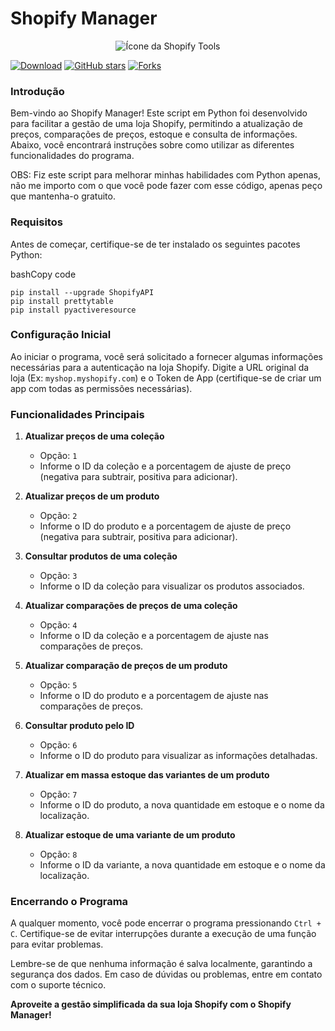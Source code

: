 Shopify Manager
===============

<div align="center">
  <img src="https://i.ibb.co/mNn8WJT/icon.png" alt="Ícone da Shopify Tools">
</div>
                                                                    
[![Download](https://img.shields.io/badge/Download-v1.0.0-brightgreen.svg)](https://github.com/Kockiee/Shopify-Tools/releases/tag/v1.0.0) 
[![GitHub stars](https://img.shields.io/github/stars/Kockiee/Shopify-Tools.svg?style=social&label=Stars)](https://github.com/Kockiee/Shopify-Tools/stargazers)
[![Forks](https://img.shields.io/github/forks/Kockiee/Shopify-Tools.svg)](https://github.com/Kockiee/Shopify-Tools/network)

### Introdução

Bem-vindo ao Shopify Manager! Este script em Python foi desenvolvido para facilitar a gestão de uma loja Shopify, permitindo a atualização de preços, comparações de preços, estoque e consulta de informações. Abaixo, você encontrará instruções sobre como utilizar as diferentes funcionalidades do programa.

OBS: Fiz este script para melhorar minhas habilidades com Python apenas, não me importo com o que você pode fazer com esse código, apenas peço que mantenha-o gratuito.

### Requisitos

Antes de começar, certifique-se de ter instalado os seguintes pacotes Python:

bashCopy code

```
pip install --upgrade ShopifyAPI          
pip install prettytable           
pip install pyactiveresource            
```

### Configuração Inicial

Ao iniciar o programa, você será solicitado a fornecer algumas informações necessárias para a autenticação na loja Shopify. Digite a URL original da loja (Ex: `myshop.myshopify.com`) e o Token de App (certifique-se de criar um app com todas as permissões necessárias).

### Funcionalidades Principais

1.  **Atualizar preços de uma coleção**
    
    *   Opção: `1`
    *   Informe o ID da coleção e a porcentagem de ajuste de preço (negativa para subtrair, positiva para adicionar).
2.  **Atualizar preços de um produto**
    
    *   Opção: `2`
    *   Informe o ID do produto e a porcentagem de ajuste de preço (negativa para subtrair, positiva para adicionar).
3.  **Consultar produtos de uma coleção**
    
    *   Opção: `3`
    *   Informe o ID da coleção para visualizar os produtos associados.
4.  **Atualizar comparações de preços de uma coleção**
    
    *   Opção: `4`
    *   Informe o ID da coleção e a porcentagem de ajuste nas comparações de preços.
5.  **Atualizar comparação de preços de um produto**
    
    *   Opção: `5`
    *   Informe o ID do produto e a porcentagem de ajuste nas comparações de preços.
6.  **Consultar produto pelo ID**
    
    *   Opção: `6`
    *   Informe o ID do produto para visualizar as informações detalhadas.
7.  **Atualizar em massa estoque das variantes de um produto**
    
    *   Opção: `7`
    *   Informe o ID do produto, a nova quantidade em estoque e o nome da localização.
8.  **Atualizar estoque de uma variante de um produto**
    
    *   Opção: `8`
    *   Informe o ID da variante, a nova quantidade em estoque e o nome da localização.

### Encerrando o Programa

A qualquer momento, você pode encerrar o programa pressionando `Ctrl + C`. Certifique-se de evitar interrupções durante a execução de uma função para evitar problemas.

Lembre-se de que nenhuma informação é salva localmente, garantindo a segurança dos dados. Em caso de dúvidas ou problemas, entre em contato com o suporte técnico.

**Aproveite a gestão simplificada da sua loja Shopify com o Shopify Manager!**
